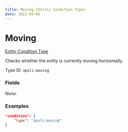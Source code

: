 ```yaml
---
title: Moving (Entity Condition Type)
date: 2021-04-06
---
```


# Moving

[Entity Condition Type](../entity_condition_types.md)

Checks whether the entity is currently moving horizontally.

Type ID: `apoli:moving`


### Fields

_None._


### Examples

```json
"condition": {
    "type": "apoli:moving"
}
```
